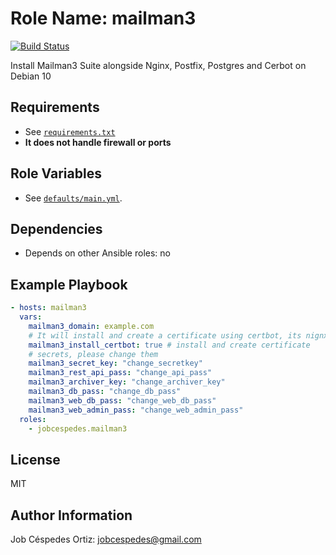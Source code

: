 Role Name: mailman3
=========

[![Build Status](https://travis-ci.com/Universidad-de-Costa-Rica/role-mailman3.svg?branch=master)](https://travis-ci.com/Universidad-de-Costa-Rica/role-mailman3)

Install Mailman3 Suite alongside Nginx, Postfix, Postgres and Cerbot on Debian 10

Requirements
------------

- See [`requirements.txt`](requirements.txt)
- **It does not handle firewall or ports**

Role Variables
--------------

- See [`defaults/main.yml`](defaults/main.yml).

Dependencies
------------

- Depends on other Ansible roles: no

Example Playbook
----------------

```yaml
- hosts: mailman3
  vars:
    mailman3_domain: example.com
    # It will install and create a certificate using certbot, its nignx plugin and http validation (Public IP required). If false, it will install a self sign cert
    mailman3_install_certbot: true # install and create certificate
    # secrets, please change them
    mailman3_secret_key: "change_secretkey"
    mailman3_rest_api_pass: "change_api_pass"
    mailman3_archiver_key: "change_archiver_key"
    mailman3_db_pass: "change_db_pass"
    mailman3_web_db_pass: "change_web_db_pass"
    mailman3_web_admin_pass: "change_web_admin_pass"
  roles:
    - jobcespedes.mailman3
```

License
-------

MIT

Author Information
------------------

Job Céspedes Ortiz: jobcespedes@gmail.com
